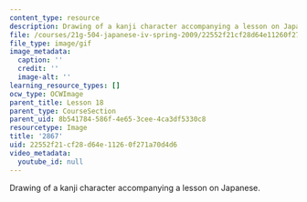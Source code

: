 ```yaml
---
content_type: resource
description: Drawing of a kanji character accompanying a lesson on Japanese.
file: /courses/21g-504-japanese-iv-spring-2009/22552f21cf28d64e11260f271a70d4d6_2867.gif
file_type: image/gif
image_metadata:
  caption: ''
  credit: ''
  image-alt: ''
learning_resource_types: []
ocw_type: OCWImage
parent_title: Lesson 18
parent_type: CourseSection
parent_uid: 8b541784-586f-4e65-3cee-4ca3df5330c8
resourcetype: Image
title: '2867'
uid: 22552f21-cf28-d64e-1126-0f271a70d4d6
video_metadata:
  youtube_id: null
---
```

Drawing of a kanji character accompanying a lesson on Japanese.